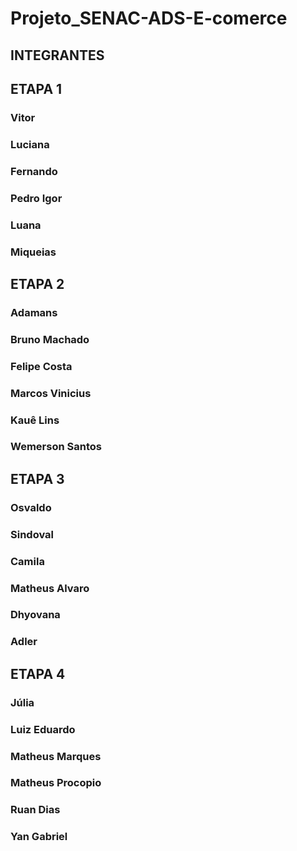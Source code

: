 # Projeto_SENAC-ADS-E-comerce

## INTEGRANTES

## ETAPA 1
### Vitor
### Luciana
### Fernando
### Pedro Igor
### Luana
### Miqueias

## ETAPA 2
### Adamans
### Bruno Machado
### Felipe Costa
### Marcos Vinicius
### Kauê Lins
### Wemerson Santos

## ETAPA 3
### Osvaldo
### Sindoval
### Camila
### Matheus Alvaro
### Dhyovana
### Adler

## ETAPA 4
### Júlia
### Luiz Eduardo
### Matheus Marques
### Matheus Procopio
### Ruan Dias
### Yan Gabriel
